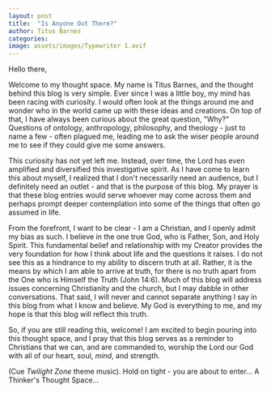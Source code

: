 ```yaml
---
layout: post
title:  "Is Anyone Out There?"
author: Titus Barnes
categories:
image: assets/images/Typewriter 1.avif
---
```

Hello there,

Welcome to my thought space. My name is Titus Barnes, and the thought behind this blog is very simple. Ever since I was a little boy, my mind has been racing with curiosity. I would often look at the things around me and wonder who in the world came up with these ideas and creations. On top of that, I have always been curious about the great question, "Why?" Questions of ontology, anthropology, philosophy, and theology - just to name a few - often plagued me, leading me to ask the wiser people around me to see if they could give me some answers.

This curiosity has not yet left me. Instead, over time, the Lord has even amplified and diversified this investigative spirit. As I have come to learn this about myself, I realized that I don't necessarily need an audience, but I definitely need an outlet - and that is the purpose of this blog. My prayer is that these blog entries would serve whoever may come across them and perhaps prompt deeper contemplation into some of the things that often go assumed in life. 

From the forefront, I want to be clear - I am a Christian, and I openly admit my bias as such. I believe in the one true God, who is Father, Son, and Holy Spirit. This fundamental belief and relationship with my Creator provides the very foundation for how I think about life and the questions it raises. I do not see this as a hindrance to my ability to discern truth at all. Rather, it is the means by which I am able to arrive at truth, for there is no truth apart from the One who is Himself the Truth (John 14:6). Much of this blog will address issues concerning Christianity and the church, but I may dabble in other conversations. That said, I will never and cannot separate anything I say in this blog from what I know and believe. My God is everything to me, and my hope is that this blog will reflect this truth.

So, if you are still reading this, welcome! I am excited to begin pouring into this thought space, and I pray that this blog serves as a reminder to Christians that we can, and are commanded to, worship the Lord our God with all of our heart, soul, *mind*, and strength.

(Cue *Twilight Zone* theme music). Hold on tight - you are about to enter... A Thinker's Thought Space...